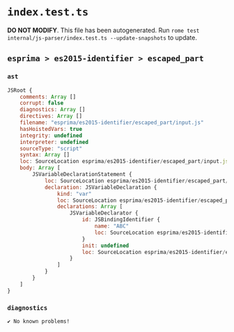 # `index.test.ts`

**DO NOT MODIFY**. This file has been autogenerated. Run `rome test internal/js-parser/index.test.ts --update-snapshots` to update.

## `esprima > es2015-identifier > escaped_part`

### `ast`

```javascript
JSRoot {
	comments: Array []
	corrupt: false
	diagnostics: Array []
	directives: Array []
	filename: "esprima/es2015-identifier/escaped_part/input.js"
	hasHoistedVars: true
	integrity: undefined
	interpreter: undefined
	sourceType: "script"
	syntax: Array []
	loc: SourceLocation esprima/es2015-identifier/escaped_part/input.js 1:0-2:0
	body: Array [
		JSVariableDeclarationStatement {
			loc: SourceLocation esprima/es2015-identifier/escaped_part/input.js 1:0-1:13
			declaration: JSVariableDeclaration {
				kind: "var"
				loc: SourceLocation esprima/es2015-identifier/escaped_part/input.js 1:0-1:13
				declarations: Array [
					JSVariableDeclarator {
						id: JSBindingIdentifier {
							name: "ABC"
							loc: SourceLocation esprima/es2015-identifier/escaped_part/input.js 1:4-1:12 (ABC)
						}
						init: undefined
						loc: SourceLocation esprima/es2015-identifier/escaped_part/input.js 1:4-1:12
					}
				]
			}
		}
	]
}
```

### `diagnostics`

```
✔ No known problems!

```

